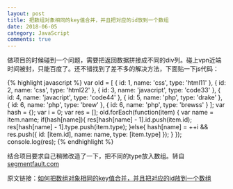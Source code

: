 ```yaml
---
layout: post
title: 把数组对象相同的key值合并，并且把对应的id放到一个数组
date: 2018-06-05
category: JavaScript
comments: true
---
```


做项目的时候碰到一个问题，需要把返回数据拼接成不同的div列。碰上vpn近端时间被封，只能百度了。还不错找到了差不多的解决方法，下面贴一下js代码：

{% highlight javascript %}
    var old = [
	   {
	     id: 1,
	     name: 'css',
	     type: 'html11'
	   },
	   {
	     id: 2,
	     name: 'css',
	     type: 'html22'
	   },
	   {
	     id: 3,
	     name: 'javacript',
	     type: 'code33'
	   },
	   {
	     id: 4,
	     name: 'javacript',
	     type: 'code44'
	   },
	   {
	     id: 5,
	     name: 'php',
	     type: 'drake'
	   },
	   {
	     id: 6,
	     name: 'php',
	     type: 'brew'
	   },
	   {
	     id: 6,
	     name: 'php',
	     type: 'brewss'
	   }
          ];
	  var hash = {};
	  var i = 0;
	  var res = [];
	  old.forEach(function(item) {
		var name = item.name;
		if(hash[name]){
		    res[hash[name] - 1].id.push(item.id);
		    res[hash[name] - 1].type.push(item.type);
		}else{
		    hash[name] = ++i && res.push({
			    id: [item.id],
			    name: name,
			    type: [item.type]
			});
		    }
		});
	console.log(res);
{% endhighlight %}

结合项目要求自己稍微改造了一下，把不同的type放入数组。转自[segmentfault.com](https://segmentfault.com/)

原文链接：[如何把数组对象相同的key值合并，并且把对应的id放到一个数组](https://segmentfault.com/q/1010000009821632)
